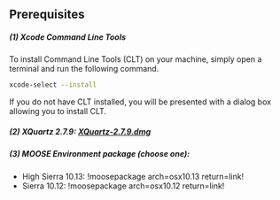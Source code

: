 ## Prerequisites

##### (1) Xcode Command Line Tools

To install Command Line Tools (CLT) on your machine, simply open a terminal and run the following command.

```bash
xcode-select --install
```

If you do not have CLT installed, you will be presented with a dialog box allowing you to install CLT.

##### (2) XQuartz 2.7.9: [XQuartz-2.7.9.dmg](https://dl.bintray.com/xquartz/downloads/XQuartz-2.7.9.dmg)
<p></p>

##### (3) MOOSE Environment package (choose one):
  * High Sierra 10.13: !moosepackage arch=osx10.13 return=link!
  * Sierra 10.12: !moosepackage arch=osx10.12 return=link!
